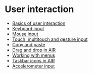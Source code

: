 # User interaction

<div>

- [Basics of user interaction](WS5b3ccc516d4fbf351e63e3d118a9b90204-7e3b.html)
- [Keyboard input](WSb2ba3b1aad8a27b061a6d2a61221e5dd56d-8000.html)
- [Mouse input](WSb2ba3b1aad8a27b0-777dcc4d1221e5f3ee0-8000.html)
- [Touch, multitouch and gesture input](WSb2ba3b1aad8a27b0-6ffb37601221e58cc29-8000.html)
- [Copy and paste](WS88A6374C-1D6C-4faa-968C-5354C78587E2.html)
- [Drag and drop in AIR](WS5b3ccc516d4fbf351e63e3d118666ade46-7e8a.html)
- [Working with menus](WS5b3ccc516d4fbf351e63e3d118676a48d0-8000.html)
- [Taskbar icons in AIR](WS5b3ccc516d4fbf351e63e3d118676a4af7-8000.html)
- [Accelerometer input](WSb2ba3b1aad8a27b036ae443e1221e57e23b-8000.html)

</div>

<div>

<div>

</div>

</div>
